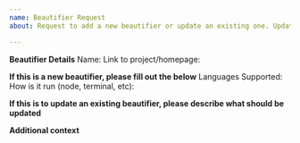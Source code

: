 ```yaml
---
name: Beautifier Request
about: Request to add a new beautifier or update an existing one. Updates include changes to the options, adding additional languages for a beautifier, and updates to support new versions of beautifiers.

---
```


**Beautifier Details**
Name:
Link to project/homepage:

**If this is a new beautifier, please fill out the below**
Languages Supported:
How is it run (node, terminal, etc):

**If this is to update an existing beautifier, please describe what should be updated**

**Additional context**
